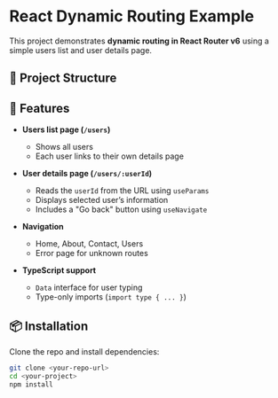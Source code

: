 # React Dynamic Routing Example

This project demonstrates **dynamic routing in React Router v6** using a simple users list and user details page.

## 📂 Project Structure

## 🚀 Features
- **Users list page (`/users`)**
  - Shows all users
  - Each user links to their own details page

- **User details page (`/users/:userId`)**
  - Reads the `userId` from the URL using `useParams`
  - Displays selected user’s information
  - Includes a "Go back" button using `useNavigate`

- **Navigation**
  - Home, About, Contact, Users
  - Error page for unknown routes

- **TypeScript support**
  - `Data` interface for user typing
  - Type-only imports (`import type { ... }`)

## 📦 Installation
Clone the repo and install dependencies:

```bash
git clone <your-repo-url>
cd <your-project>
npm install
